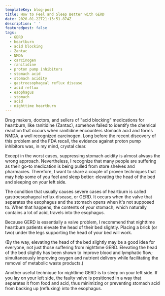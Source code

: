 ```yaml
---
templateKey: blog-post
title: How to Feel and Sleep Better with GERD
date: 2020-01-22T21:13:51.874Z
description: ' '
featuredpost: false
tags:
  - GERD
  - heartburn
  - acid blocking
  - Zantac
  - NMDA
  - carcinogen
  - ranitidine
  - proton pump inhibitors
  - stomach acid
  - stomach acidity
  - gastroesophageal reflux disease
  - acid reflux
  - esophagus
  - stomach
  - acid
  - nighttime heartburn
---
```

Drug makers, doctors, and sellers of "acid blocking" medications for heartburn, like ranitidine (Zantac), somehow failed to identify the chemical reaction that occurs when ranitidine encounters stomach acid and forms NMDA, a well recognized carcinogen. Long before the recent discovery of this problem and the FDA recall, the evidence against proton pump inhibitors was, in my mind, crystal clear.

Except in the worst cases, suppressing stomach acidity is almost always the wrong approach. Nevertheless, I recognize that many people are suffering as their go-to medication is being pulled from store shelves and pharmacies. Therefore, I want to share a couple of proven techniques that may help some of you feel and sleep better: elevating the head of the bed and sleeping on your left side.

The condition that usually causes severe cases of heartburn is called gastroesophageal reflux disease, or GERD. It occurs when the valve that separates the esophagus and the stomach opens when it's not supposed to. When that happens, the contents of your stomach, which naturally contains a lot of acid, travels into the esophagus.

Because GERD is essentially a valve problem, I recommend that nighttime heartburn patients elevate the head of their bed slightly. Placing a brick (or two) under the legs supporting the head of your bed will work.

(By the way, elevating the head of the bed slightly may be a good idea for everyone, not just those suffering from nighttime GERD. Elevating the head of the bed slightly has been shown to improve blood and lymphatic flow; simultaneously improving oxygen and nutrient delivery while facilitating the removal of metabolic waste products.)

Another useful technique for nighttime GERD is to sleep on your left side. If you lay on your left side, the faulty valve is positioned in a way that separates it from food and acid, thus minimizing or preventing stomach acid from backing up (refluxing) into the esophagus.